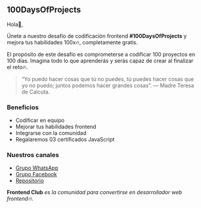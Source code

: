 ## 100DaysOfProjects

Hola👋,

Únete a nuestro desafío de codificación frontend **#100DaysOfProjects** y mejora tus habilidades 100x🔥, completamente gratis.

El propósito de este desafío es comprometerse a codificar 100 proyectos en 100 días. Imagina todo lo que aprenderás y serás capaz de crear al finalizar el reto🔥.

> “Yo puedo hacer cosas que tú no puedes, tú puedes hacer cosas que yo no puedo; juntos podemos hacer grandes cosas”. — Madre Teresa de Calcuta.

### Beneficios

- Codificar en equipo
- Mejorar tus habilidades frontend
- Integrarse con la comunidad
- Regalaremos 03 certificados JavaScript

### Nuestros canales

- [Grupo WhatsApp](https://chat.whatsapp.com/EJR1TBWu1Pc6Gz33i2mASa)
- [Grupo Facebook](https://www.facebook.com/frontendclubfb/groups)
- [Repositorio](https://github.com/frontend-club/100DaysOfProjects)

**Frontend Club** _es la comunidad para convertirse en desarrollador web frontend🔥._
